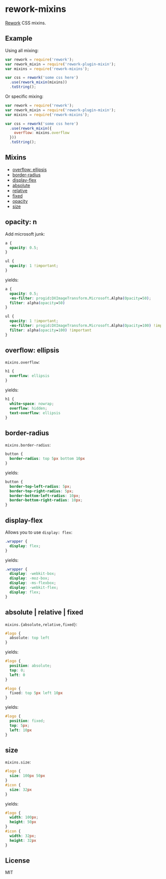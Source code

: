 
# rework-mixins

  [Rework](https://github.com/visionmedia/rework) CSS mixins.

## Example

  Using all mixing:

```js
var rework = require('rework');
var rework_mixin = require('rework-plugin-mixin');
var mixins = require('rework-mixins');

var css = rework('some css here')
  .use(rework_mixin(mixins))
  .toString();
```

  Or specific mixing:

```js
var rework = require('rework');
var rework_mixin = require('rework-plugin-mixin');
var mixins = require('rework-mixins');

var css = rework('some css here')
  .use(rework_mixin({
    overflow: mixins.overflow
  }))
  .toString();
```

## Mixins

  - [overflow: ellipsis](#overflow-ellipsis)
  - [border-radius](#border-radius)
  - [display-flex](#display-flex)
  - [absolute](#absolute--relative--fixed)
  - [relative](#absolute--relative--fixed)
  - [fixed](#absolute--relative--fixed)
  - [opacity](#opacity-n)
  - [size](#size)

## opacity: n

  Add microsoft junk:

```css
a {
  opacity: 0.5;
}

ul {
  opacity: 1 !important;
}
```

yields:

```css
a {
  opacity: 0.5;
  -ms-filter: progid:DXImageTransform.Microsoft.Alpha(Opacity=50);
  filter: alpha(opacity=50)
}

ul {
  opacity: 1 !important;
  -ms-filter: progid:DXImageTransform.Microsoft.Alpha(Opacity=100) !important;
  filter: alpha(opacity=100) !important
}
```

## overflow: ellipsis

  `mixins.overflow`:

```css
h1 {
  overflow: ellipsis
}
```

yields:

```css
h1 {
  white-space: nowrap;
  overflow: hidden;
  text-overflow: ellipsis
}
```

## border-radius

  `mixins.border-radius`:

```css
button {
  border-radius: top 5px bottom 10px
}
```

yields:

```css
button {
  border-top-left-radius: 5px;
  border-top-right-radius: 5px;
  border-bottom-left-radius: 10px;
  border-bottom-right-radius: 10px;
}
```

## display-flex

 Allows you to use `display: flex`:

```css
.wrapper {
  display: flex;
}
```

 yields:

```css
.wrapper {
  display: -webkit-box;
  display: -moz-box;
  display: -ms-flexbox;
  display: -webkit-flex;
  display: flex;
}
```

## absolute | relative | fixed

  `mixins.{absolute,relative,fixed}`:

```css
#logo {
  absolute: top left
}
```

yields:

```css
#logo {
  position: absolute;
  top: 0;
  left: 0
}
```

```css
#logo {
  fixed: top 5px left 10px
}
```

yields:

```css
#logo {
  position: fixed;
  top: 5px;
  left: 10px
}
```

## size

  `mixins.size`:

```css
#logo {
  size: 100px 50px
}
#icon {
  size: 32px
}
```

yields:

```css
#logo {
  width: 100px;
  height: 50px
}
#icon {
  width: 32px;
  height: 32px
}
```

##

## License

  MIT
